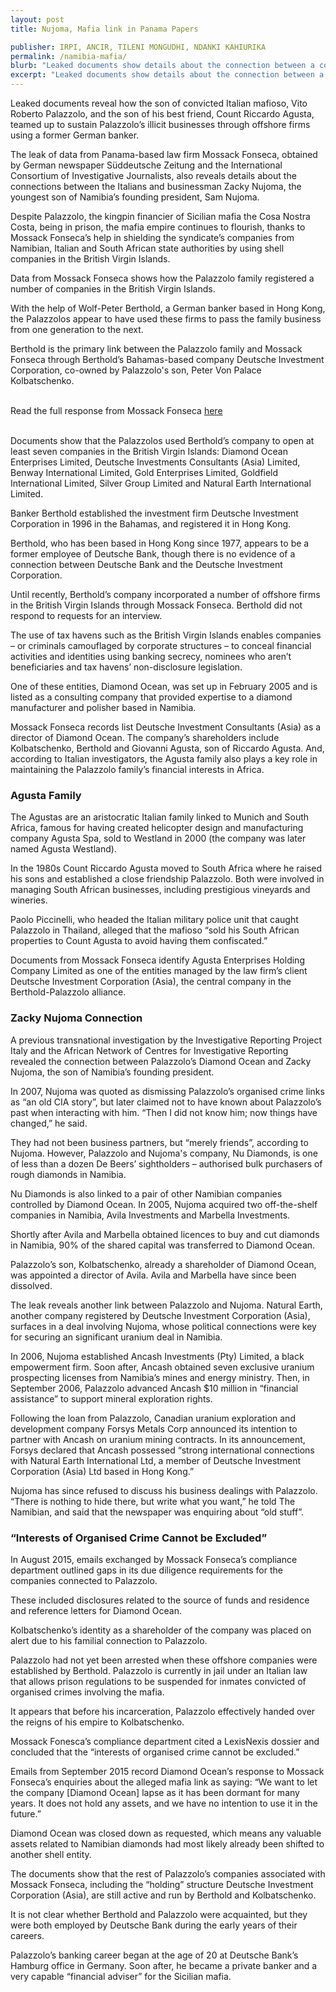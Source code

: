 ```yaml
---
layout: post
title: Nujoma, Mafia link in Panama Papers

publisher: IRPI, ANCIR, TILENI MONGUDHI, NDANKI KAHIURIKA
permalink: /namibia-mafia/
blurb: "Leaked documents show details about the connection between a convicted Italian mafioso and Zacky Nujoma, the youngest son of Namibia’s founding president Sam Nujoma, write Tileni Mongudhi and Ndanki Kahiurika."
excerpt: "Leaked documents show details about the connection between a convicted Italian mafioso and Zacky Nujoma, the youngest son of Namibia’s founding president Sam Nujoma, write Tileni Mongudhi and Ndanki Kahiurika."
---
```


Leaked documents reveal how the son of convicted Italian mafioso, Vito Roberto Palazzolo, and the son of his best friend, Count Riccardo Agusta, teamed up to sustain Palazzolo’s illicit businesses through offshore firms using a former German banker.

The leak of data from Panama-based law firm Mossack Fonseca, obtained by German newspaper Süddeutsche Zeitung and the International Consortium of Investigative Journalists, also reveals details about the connections between the Italians and businessman Zacky Nujoma, the youngest son of Namibia’s founding president, Sam Nujoma.

Despite Palazzolo, the kingpin financier of Sicilian mafia the Cosa Nostra Costa, being in prison, the mafia empire continues to flourish, thanks to Mossack Fonseca’s help in shielding the syndicate’s companies from Namibian, Italian and South African state authorities by using shell companies in the British Virgin Islands.

Data from Mossack Fonseca shows how the Palazzolo family registered a number of companies in the British Virgin Islands.

With the help of Wolf-Peter Berthold, a German banker based in Hong Kong, the Palazzolos appear to have used these firms to pass the family business from one generation to the next. 

Berthold is the primary link between the Palazzolo family and Mossack Fonseca through Berthold’s Bahamas-based company Deutsche Investment Corporation, co-owned by Palazzolo's son, Peter Von Palace Kolbatschenko.


<br/>
<div class="panel panel-default">
  <div class="panel-heading">
  Read the full response from Mossack Fonseca <a href="https://sourceafrica.net/documents/24692-ANCIR-L-PanamaPapers-L-Mossack-Fonseca-Responds.html" target="_blank">here</a>
  </div>
</div>
<br/>

Documents show that the Palazzolos used Berthold’s company to open at least seven companies in the British Virgin Islands: Diamond Ocean Enterprises Limited, Deutsche Investments Consultants (Asia) Limited, Benway International Limited, Gold Enterprises Limited, Goldfield International Limited, Silver Group Limited and Natural Earth International Limited.


Banker Berthold established the investment firm Deutsche Investment Corporation in 1996 in the Bahamas, and registered it in Hong Kong. 

Berthold, who has been based in Hong Kong since 1977, appears to be a former employee of Deutsche Bank, though there is no evidence of a connection between Deutsche Bank and the Deutsche Investment Corporation.

Until recently, Berthold’s company incorporated a number of offshore firms in the British Virgin Islands through Mossack Fonseca. Berthold did not respond to requests for an interview.

The use of tax havens such as the British Virgin Islands enables companies – or criminals camouflaged by corporate structures – to conceal financial activities and identities using banking secrecy, nominees who aren’t beneficiaries and tax havens’ non-disclosure legislation.

One of these entities, Diamond Ocean, was set up in February 2005 and is listed as a consulting company that provided expertise to a diamond manufacturer and polisher based in Namibia.

Mossack Fonseca records list Deutsche Investment Consultants (Asia) as a director of Diamond Ocean. The company’s shareholders include Kolbatschenko, Berthold and Giovanni Agusta, son of Riccardo Agusta. And, according to Italian investigators, the Agusta family also plays a key role in maintaining the Palazzolo family’s financial interests in Africa.

### Agusta Family

The Agustas are an aristocratic Italian family linked to Munich and South Africa, famous for having created helicopter design and manufacturing company Agusta Spa, sold to Westland in 2000 (the company was later named Agusta Westland).

In the 1980s Count Riccardo Agusta moved to South Africa where he raised his sons and established a close friendship Palazzolo. Both were involved in managing South African businesses, including prestigious vineyards and wineries.

Paolo Piccinelli, who headed the Italian military police unit that caught Palazzolo in Thailand, alleged that the mafioso “sold his South African properties to Count Agusta to avoid having them confiscated.”

Documents from Mossack Fonseca identify Agusta Enterprises Holding Company Limited as one of the entities managed by the law firm’s client Deutsche Investment Corporation (Asia), the central company in the Berthold-Palazzolo alliance.

### Zacky Nujoma Connection

A previous transnational investigation by the Investigative Reporting Project Italy and the African Network of Centres for Investigative Reporting revealed the connection between Palazzolo’s Diamond Ocean and Zacky Nujoma, the son of Namibia’s founding president.

In 2007, Nujoma was quoted as dismissing Palazzolo’s organised crime links as “an old CIA story”, but later claimed not to have known about Palazzolo’s past when interacting with him. “Then I did not know him; now things have changed,” he said.

They had not been business partners, but “merely friends”, according to Nujoma. However, Palazzolo and Nujoma's company, Nu Diamonds, is one of less than a dozen De Beers’ sightholders – authorised bulk purchasers of rough diamonds in Namibia. 

Nu Diamonds is also linked to a pair of other Namibian companies controlled by Diamond Ocean. In 2005, Nujoma acquired two off-the-shelf companies in Namibia, Avila Investments and Marbella Investments.

Shortly after Avila and Marbella obtained licences to buy and cut diamonds in Namibia, 90% of the shared capital was transferred to Diamond Ocean.

Palazzolo’s son, Kolbatschenko, already a shareholder of Diamond Ocean, was appointed a director of Avila. Avila and Marbella have since been dissolved.

The leak reveals another link between Palazzolo and Nujoma. Natural Earth, another company registered by Deutsche Investment Corporation (Asia), surfaces in a deal involving Nujoma, whose political connections were key for securing an significant uranium deal in Namibia.

In 2006, Nujoma established Ancash Investments (Pty) Limited, a black empowerment firm.
Soon after, Ancash obtained seven exclusive uranium prospecting licenses from Namibia’s mines and energy ministry. Then, in September 2006, Palazzolo advanced Ancash $10 million in “financial assistance” to support mineral exploration rights.

Following the loan from Palazzolo, Canadian uranium exploration and development company Forsys Metals Corp announced its intention to partner with Ancash on uranium mining contracts.
In its announcement, Forsys declared that Ancash possessed “strong international connections with Natural Earth International Ltd, a member of Deutsche Investment Corporation (Asia) Ltd based in Hong Kong.”

Nujoma has since refused to discuss his business dealings with Palazzolo. “There is nothing to hide there, but write what you want,” he told The Namibian, and said that the newspaper was enquiring about “old stuff”.

### “Interests of Organised Crime Cannot be Excluded”

In August 2015, emails exchanged by Mossack Fonseca’s compliance department outlined gaps in its due diligence requirements for the companies connected to Palazzolo.

These included disclosures related to the source of funds and residence and reference letters for Diamond Ocean.

Kolbatschenko’s identity as a shareholder of the company was placed on alert due to his familial connection to Palazzolo.

Palazzolo had not yet been arrested when these offshore companies were established by Berthold. Palazzolo is currently in jail under an Italian law that allows prison regulations to be suspended for inmates convicted of organised crimes involving the mafia.

It appears that before his incarceration, Palazzolo effectively handed over the reigns of his empire to Kolbatschenko.

Mossack Fonesca’s compliance department cited a LexisNexis dossier and concluded that the “interests of organised crime cannot be excluded.”

Emails from September 2015 record Diamond Ocean’s response to Mossack Fonseca’s enquiries about the alleged mafia link as saying: “We want to let the company [Diamond Ocean] lapse as it has been dormant for many years. It does not hold any assets, and we have no intention to use it in the future.”

Diamond Ocean was closed down as requested, which means any valuable assets related to Namibian diamonds had most likely already been shifted to another shell entity.

The documents show that the rest of Palazzolo’s companies associated with Mossack Fonseca, including the “holding” structure Deutsche Investment Corporation (Asia), are still active and run by Berthold and Kolbatschenko.

It is not clear whether Berthold and Palazzolo were acquainted, but they were both employed by Deutsche Bank during the early years of their careers.

Palazzolo’s banking career began at the age of 20 at Deutsche Bank’s Hamburg office in Germany. Soon after, he became a private banker and a very capable “financial adviser” for the Sicilian mafia.

